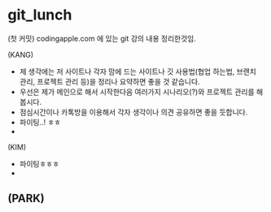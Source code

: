 # git_lunch
(첫 커밋) codingapple.com 에 있는 git 강의 내용 정리한것임.

(KANG) 
- 제 생각에는 저 사이트나 각자 맘에 드는 사이트나 깃 사용법(협업 하는법, 브랜치 관리, 프로젝트 관리 등)을 정리나 요약하면 좋을 것 같습니다. 
- 우선은 제가 메인으로 해서 시작한다음 여러가지 시나리오(?)와 프로젝트 관리를 해봅시다.
- 점심시간이나 카톡방을 이용해서 각자 생각이나 의견 공유하면 좋을 듯합니다. 
- 파이팅..! ㅎㅎ
- 
(KIM)
- 파이팅ㅎㅎㅎ
- 
(PARK)
-
